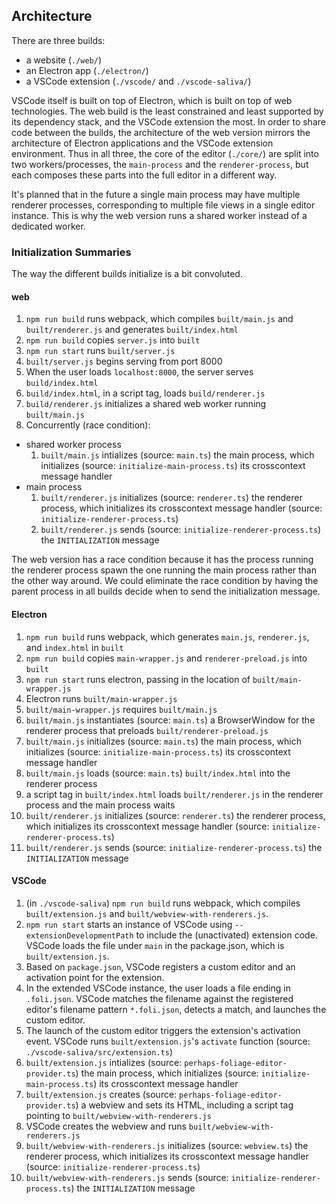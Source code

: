 ## Architecture

There are three builds:
* a website (`./web/`)
* an Electron app (`./electron/`)
* a VSCode extension (`./vscode/` and `./vscode-saliva/`)

VSCode itself is built on top of Electron, which is built on top of web technologies. The web build is the least constrained and least supported by its dependency stack, and the VSCode extension the most. In order to share code between the builds, the architecture of the web version mirrors the architecture of Electron applications and the VSCode extension environment. Thus in all three, the core of the editor (`./core/`) are split into two workers/processes, the `main-process` and the `renderer-process`, but each composes these parts into the full editor in a different way.

It's planned that in the future a single main process may have multiple renderer processes, corresponding to multiple file views in a single editor instance. This is why the web version runs a shared worker instead of a dedicated worker.

### Initialization Summaries

The way the different builds initialize is a bit convoluted.

#### web

1. `npm run build` runs webpack, which compiles `built/main.js` and `built/renderer.js` and generates `built/index.html`
2. `npm run build` copies `server.js` into `built`
3. `npm run start` runs `built/server.js`
4. `built/server.js` begins serving from port 8000
5. When the user loads `localhost:8000`, the server serves `build/index.html`
6. `build/index.html`, in a script tag, loads `build/renderer.js`
7. `build/renderer.js` initializes a shared web worker running `built/main.js`
8. Concurrently (race condition):
* shared worker process
  1. `built/main.js` intializes (source: `main.ts`) the main process, which initializes (source: `initialize-main-process.ts`) its crosscontext message handler
* main process
  1. `built/renderer.js` initializes (source: `renderer.ts`) the renderer process, which initializes its crosscontext message handler (source: `initialize-renderer-process.ts`)
  2. `built/renderer.js` sends (source: `initialize-renderer-process.ts`) the `INITIALIZATION` message

The web version has a race condition because it has the process running the renderer process spawn the one running the main process rather than the other way around. We could eliminate the race condition by having the parent process in all builds decide when to send the initialization message.

#### Electron

1. `npm run build` runs webpack, which generates `main.js`, `renderer.js`, and `index.html` in `built`
2. `npm run build` copies `main-wrapper.js` and `renderer-preload.js` into `built`
3. `npm run start` runs electron, passing in the location of `built/main-wrapper.js`
4. Electron runs `built/main-wrapper.js`
5. `built/main-wrapper.js` requires `built/main.js`
6. `built/main.js` instantiates (source: `main.ts`) a BrowserWindow for the renderer process that preloads `built/renderer-preload.js`
7. `built/main.js` initializes (source: `main.ts`) the main process, which initializes (source: `initialize-main-process.ts`) its crosscontext message handler
8. `built/main.js` loads (source: `main.ts`) `built/index.html` into the renderer process
9. a script tag in `built/index.html` loads `built/renderer.js` in the renderer process and the main process waits
10. `built/renderer.js` initializes (source: `renderer.ts`) the renderer process, which initializes its crosscontext message handler (source: `initialize-renderer-process.ts`)
11. `built/renderer.js` sends (source: `initialize-renderer-process.ts`) the `INITIALIZATION` message

#### VSCode

1. (in `./vscode-saliva`) `npm run build` runs webpack, which compiles `built/extension.js` and `built/webview-with-renderers.js`.
2. `npm run start` starts an instance of VSCode using `--extensionDevelopmentPath` to include the (unactivated) extension code. VSCode loads the file under `main` in the package.json, which is `built/extension.js`.
3. Based on `package.json`, VSCode registers a custom editor and an activation point for the extension.
4. In the extended VSCode instance, the user loads a file ending in `.foli.json`. VSCode matches the filename against the registered editor's filename pattern `*.foli.json`, detects a match, and launches the custom editor.
5. The launch of the custom editor triggers the extension's activation event. VSCode runs `built/extension.js`'s `activate` function (source: `./vscode-saliva/src/extension.ts`)
6. `built/extension.js` intializes (source: `perhaps-foliage-editor-provider.ts`) the main process, which initializes (source: `initialize-main-process.ts`) its crosscontext message handler
7. `built/extension.js` creates (source: `perhaps-foliage-editor-provider.ts`) a webview and sets its HTML, including a script tag pointing to `built/webview-with-renderers.js`
8. VSCode creates the webview and runs `built/webview-with-renderers.js`
9. `built/webview-with-renderers.js` initializes (source: `webview.ts`) the renderer process, which initializes its crosscontext message handler (source: `initialize-renderer-process.ts`)
10. `built/webview-with-renderers.js` sends (source: `initialize-renderer-process.ts`) the `INITIALIZATION` message
